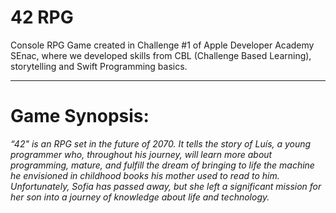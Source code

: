 # 42 RPG

Console RPG Game created in Challenge #1 of Apple Developer Academy SEnac, where we developed skills from CBL (Challenge Based Learning), storytelling and Swift Programming basics.
<hr>

# Game Synopsis:

<em> “42" is an RPG set in the future of 2070. It tells the story of Luís, a young programmer who, throughout his journey, will learn more about programming, mature, and fulfill the dream of bringing to life the machine he envisioned in childhood books his mother used to read to him. Unfortunately, Sofia has passed away, but she left a significant mission for her son into a journey of knowledge about life and technology. </em>
